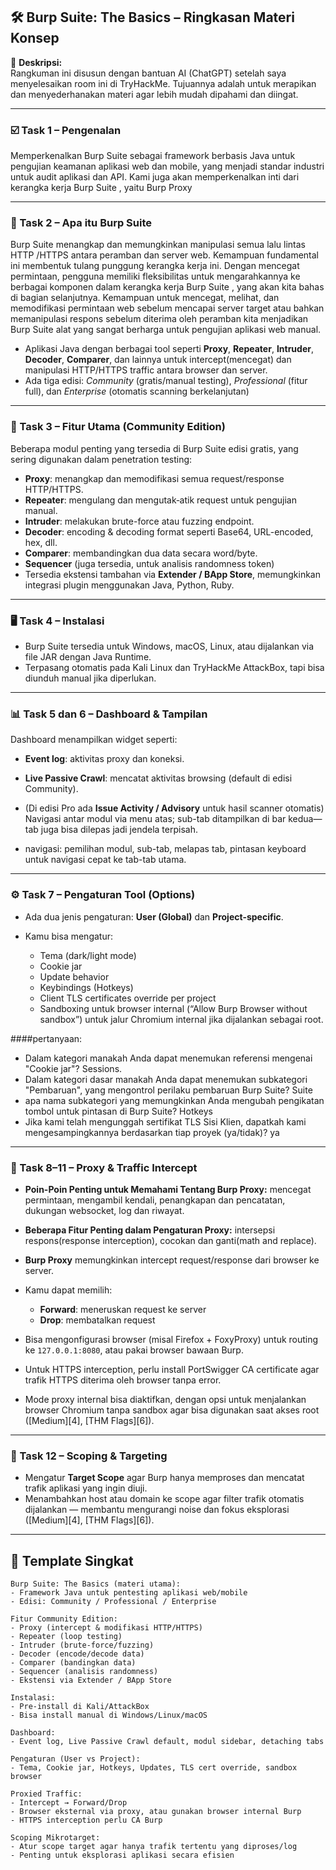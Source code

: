## 🛠️ Burp Suite: The Basics – Ringkasan Materi Konsep

📝 **Deskripsi:**  
Rangkuman ini disusun dengan bantuan AI (ChatGPT) setelah saya menyelesaikan room ini di TryHackMe. Tujuannya adalah untuk merapikan dan menyederhanakan materi agar lebih mudah dipahami dan diingat.

---

### ☑️ Task 1 – Pengenalan

Memperkenalkan Burp Suite sebagai framework berbasis Java untuk pengujian keamanan aplikasi web dan mobile, yang menjadi standar industri untuk audit aplikasi dan API. Kami juga akan memperkenalkan inti dari kerangka kerja Burp Suite , yaitu Burp Proxy

---

### 🧩 Task 2 – Apa itu Burp Suite
Burp Suite menangkap dan memungkinkan manipulasi semua lalu lintas HTTP /HTTPS antara peramban dan server web. Kemampuan fundamental ini membentuk tulang punggung kerangka kerja ini. Dengan mencegat permintaan, pengguna memiliki fleksibilitas untuk mengarahkannya ke berbagai komponen dalam kerangka kerja Burp Suite , yang akan kita bahas di bagian selanjutnya. Kemampuan untuk mencegat, melihat, dan memodifikasi permintaan web sebelum mencapai server target atau bahkan memanipulasi respons sebelum diterima oleh peramban kita menjadikan Burp Suite alat yang sangat berharga untuk pengujian aplikasi web manual.

* Aplikasi Java dengan berbagai tool seperti **Proxy**, **Repeater**, **Intruder**, **Decoder**, **Comparer**, dan lainnya untuk intercept(mencegat) dan manipulasi HTTP/HTTPS traffic antara browser dan server.
* Ada tiga edisi: *Community* (gratis/manual testing), *Professional* (fitur full), dan *Enterprise* (otomatis scanning berkelanjutan)

---

### 🔧 Task 3 – Fitur Utama (Community Edition)

Beberapa modul penting yang tersedia di Burp Suite edisi gratis, yang sering digunakan dalam penetration testing:

* **Proxy**: menangkap dan memodifikasi semua request/response HTTP/HTTPS.
* **Repeater**: mengulang dan mengutak‑atik request untuk pengujian manual.
* **Intruder**: melakukan brute-force atau fuzzing endpoint.
* **Decoder**: encoding & decoding format seperti Base64, URL-encoded, hex, dll.
* **Comparer**: membandingkan dua data secara word/byte.
* **Sequencer** (juga tersedia, untuk analisis randomness token)
* Tersedia ekstensi tambahan via **Extender / BApp Store**, memungkinkan integrasi plugin menggunakan Java, Python, Ruby.

---

### 🖥️ Task 4 – Instalasi

* Burp Suite tersedia untuk Windows, macOS, Linux, atau dijalankan via file JAR dengan Java Runtime.
* Terpasang otomatis pada Kali Linux dan TryHackMe AttackBox, tapi bisa diunduh manual jika diperlukan.

---

### 📊 Task 5 dan 6 – Dashboard & Tampilan

Dashboard menampilkan widget seperti:

* **Event log**: aktivitas proxy dan koneksi.
* **Live Passive Crawl**: mencatat aktivitas browsing (default di edisi Community).
* (Di edisi Pro ada **Issue Activity / Advisory** untuk hasil scanner otomatis)
  Navigasi antar modul via menu atas; sub-tab ditampilkan di bar kedua—tab juga bisa dilepas jadi jendela terpisah.

* navigasi: pemilihan modul, sub-tab, melapas tab, pintasan keyboard untuk navigasi cepat ke tab-tab utama.

---

### ⚙️ Task 7 – Pengaturan Tool (Options)

* Ada dua jenis pengaturan: **User (Global)** dan **Project-specific**.
* Kamu bisa mengatur:

  * Tema (dark/light mode)
  * Cookie jar
  * Update behavior
  * Keybindings (Hotkeys)
  * Client TLS certificates override per project
  * Sandboxing untuk browser internal (“Allow Burp Browser without sandbox”) untuk jalur Chromium internal jika dijalankan sebagai root.

####pertanyaan:
* Dalam kategori manakah Anda dapat menemukan referensi mengenai "Cookie jar"? Sessions.
* Dalam kategori dasar manakah Anda dapat menemukan subkategori "Pembaruan", yang mengontrol perilaku pembaruan Burp Suite? Suite
* apa nama subkategori yang memungkinkan Anda mengubah pengikatan tombol untuk pintasan di Burp Suite? Hotkeys
* Jika kami telah mengunggah sertifikat TLS Sisi Klien, dapatkah kami mengesampingkannya berdasarkan tiap proyek (ya/tidak)? ya

---

### 🔄 Task 8–11 – Proxy & Traffic Intercept
* **Poin-Poin Penting untuk Memahami Tentang Burp Proxy:** mencegat permintaan, mengambil kendali, penangkapan dan pencatatan, dukungan websocket, log dan riwayat.
* **Beberapa Fitur Penting dalam Pengaturan Proxy:** intersepsi respons(response interception), cocokan dan ganti(math and replace).

* **Burp Proxy** memungkinkan intercept request/response dari browser ke server.
* Kamu dapat memilih:

  * **Forward**: meneruskan request ke server
  * **Drop**: membatalkan request
* Bisa mengonfigurasi browser (misal Firefox + FoxyProxy) untuk routing ke `127.0.0.1:8080`, atau pakai browser bawaan Burp.
* Untuk HTTPS interception, perlu install PortSwigger CA certificate agar trafik HTTPS diterima oleh browser tanpa error.
* Mode proxy internal bisa diaktifkan, dengan opsi untuk menjalankan browser Chromium tanpa sandbox agar bisa digunakan saat akses root ([Medium][4], [THM Flags][6]).

---

### 🎯 Task 12 – Scoping & Targeting

* Mengatur **Target Scope** agar Burp hanya memproses dan mencatat trafik aplikasi yang ingin diuji.
* Menambahkan host atau domain ke scope agar filter trafik otomatis dijalankan — membantu mengurangi noise dan fokus eksplorasi ([Medium][4], [THM Flags][6]).

---

## 📝 Template Singkat

```
Burp Suite: The Basics (materi utama):
- Framework Java untuk pentesting aplikasi web/mobile
- Edisi: Community / Professional / Enterprise

Fitur Community Edition:
- Proxy (intercept & modifikasi HTTP/HTTPS)
- Repeater (loop testing)
- Intruder (brute-force/fuzzing)
- Decoder (encode/decode data)
- Comparer (bandingkan data)
- Sequencer (analisis randomness)
- Ekstensi via Extender / BApp Store

Instalasi:
- Pre‑install di Kali/AttackBox
- Bisa install manual di Windows/Linux/macOS

Dashboard:
- Event log, Live Passive Crawl default, modul sidebar, detaching tabs

Pengaturan (User vs Project):
- Tema, Cookie jar, Hotkeys, Updates, TLS cert override, sandbox browser

Proxied Traffic:
- Intercept → Forward/Drop
- Browser eksternal via proxy, atau gunakan browser internal Burp
- HTTPS interception perlu CA Burp

Scoping Mikrotarget:
- Atur scope target agar hanya trafik tertentu yang diproses/log
- Penting untuk eksplorasi aplikasi secara efisien
```
